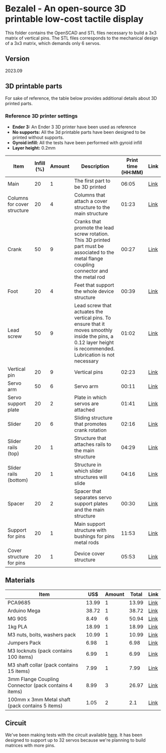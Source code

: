 # Bezalel - An open-source 3D printable low-cost tactile display

This folder contains the OpenSCAD and STL files necessary to build a 3x3 matrix of vertical pins.
The STL files corresponds to the mechanical design of a 3x3 matrix, which demands only 6 servos.

## Version
2023.09

## 3D printable parts
For sake of reference, the table below provides additional details about 3D printed parts.

### Reference 3D printer settings
- **Ender 3:** An Ender 3 3D printer have been used as reference
- **No supports:** All the 3d printable parts have been designed to be printed without supports.
- **Gyroid infill:** All the tests have been performed with gyroid infill
- **Layer height:** 0.2mm

| Item  | Infill (%) | Amount | Description | Print time (HH:MM) | Link |
| --- | --- | --- | --- | --- | --- |
| Main | 20  | 1 | The first part to be 3D printed | 06:05 | [Link](parts/3dprint/main.stl) |
| Columns for cover structure | 20  | 4 | Columns that attach a cover structure to the main structure | 01:23 | [Link](parts/3dprint/column.stl) |
| Crank | 50  | 9 | Cranks that promote the lead screw rotation. This 3D printed part must be associated to the metal flange coupling connector and the metal rod | 00:27 | [Link](parts/3dprint/crank.stl) |
| Foot | 20  | 4 | Feet that support the whole device structure | 00:39 | [Link](parts/3dprint/foot.stl) |
| Lead screw | 50  | 9 | Lead screw that actuates the vertical pins. To ensure that it moves smoothly inside the pins, a 0.12 layer height is recommended. Lubrication is not necessary | 01:02 | [Link](parts/3dprint/lead-screw.stl) |
| Vertical pin | 20  | 9 | Vertical pins | 02:23 | [Link](parts/3dprint/pin.stl) |
| Servo arm | 50  | 6 | Servo arm | 00:11 | [Link](parts/3dprint/servo-arm.stl) |
| Servo support plate | 20  | 2 | Plate in which servos are attached | 01:41 | [Link](parts/3dprint/servo-support.stl) |
| Slider | 20  | 6 | Sliding structure that promotes crank rotation | 02:16 | [Link](parts/3dprint/slider.stl) |
| Slider rails (top) | 20  | 1 | Structure that attaches rails to the main structure | 04:29 | [Link](parts/3dprint/slider-rails-top.stl) |
| Slider rails (bottom) | 20  | 1 | Structure in which slider structures will slide | 04:16 | [Link](parts/3dprint/slider-rails-bottom.stl) |
| Spacer | 20  | 2 | Spacer that separates servo support plates and the main structure | 00:30 | [Link](parts/3dprint/spacer.stl) |
| Support for pins | 20  | 1 | Main support structure with bushings for pins metal rods | 11:53 | [Link](parts/3dprint/support-for-pins.stl) |
| Cover structure for pins | 20  | 1 | Device cover structure | 05:53 | [Link](parts/3dprint/top-plate.stl) |

## Materials
| Item  | US$ | Amount | Total | Link |
| --- | --- | --- | --- | --- |
| PCA9685  | 13.99  | 1 | 13.99 | [Link](https://www.amazon.com/HiLetgo-PCA9685-Channel-12-Bit-Arduino/dp/B07BRS249H/ref=sr_1_1?crid=3NCI2V2WNV8UX&keywords=pca9685&qid=1687528366&sprefix=pca9685%2Caps%2C225&sr=8-1) |
| Arduino Mega  | 38.72  | 1 | 38.72 | [Link](https://store-usa.arduino.cc/collections/boards/products/arduino-mega-2560-rev3) |
| MG 90S  | 8.49  | 6 | 50.94 | [Link](https://www.amazon.com/Replace-Helicopter-Airplane-Controls-Vehicle/dp/B09KXM5L7Z/ref=sr_1_4?crid=3JCGJJ6OGAE61&keywords=mg90d&qid=1687527708&sprefix=mg90%2Caps%2C215&sr=8-4) |
| 1kg PLA  | 18.99  | 1 | 18.99 | [Link](https://www.amazon.com/Printer-Filament-SUNLU-Dimensional-Accuracy/dp/B07XG3RM58/ref=sr_1_1?crid=36WL13OOYLF9U&keywords=1kg+pla&qid=1687527450&sprefix=1kg+pl%2Caps%2C225&sr=8-1) |
| M3 nuts, bolts, washers pack | 10.99  | 1 | 10.99 | [Link](https://www.amazon.com/Assortment-Stainless-Washers-Assorted-Machine/dp/B0BC24J6SS/ref=sr_1_2?crid=2U4W3G2L96AIJ&keywords=m3+nuts+and+bolts&qid=1687527390&sprefix=m3+nuts+and+bolt%2Caps%2C211&sr=8-2) |
| Jumpers Pack | 6.98  | 1 | 6.98 | [Link](https://www.amazon.com/Elegoo-EL-CP-004-Multicolored-Breadboard-arduino/dp/B01EV70C78/ref=sr_1_1?crid=3KV2CCLQMP5ZZ&keywords=arduino+cables&qid=1687527906&sprefix=arduino+cabl%2Caps%2C219&sr=8-1) |
| M3 locknuts (pack contains 100 items) | 6.99  | 1 | 6.99 | [Link](https://www.amazon.com/100Pcs-Stainless-Self-Lock-Inserted-Clinching/dp/B075ZZW7VL/ref=sr_1_1?crid=134FDOY6J9LXK&keywords=m3+locknut&qid=1687528464&sprefix=m3+locknu%2Caps%2C223&sr=8-1) |
| M3 shaft collar (pack contains 15 items) | 7.99  | 1 | 7.99 | [Link](https://www.amazon.com/Hobbypark-Landing-Stopper-Airplane-Replacement/dp/B01EA912P8/ref=sr_1_4?crid=F3GVBCP8UDND&keywords=m3+shaft+collar&qid=1687529023&sprefix=m3+shaft+collar%2Caps%2C243&sr=8-4) |
| 3mm Flange Coupling Connector (pack contains 4 items) | 8.99  | 3 | 26.97 | [Link](https://www.amazon.com/Coupling-Connector-Coupler-Accessory-Fittings/dp/B083352VJH/ref=sr_1_3?crid=XSYHWYPV1CKU&keywords=3mm+flange+coupling&qid=1687529184&sprefix=3m+flange+coupling%2Caps%2C228&sr=8-3) |
| 100mm x 3mm Metal shaft (pack contains 5 items) | 1.05 | 2 | 2.1 | [Link](https://www.aliexpress.com/item/32967805012.html) |


## Circuit
We've been making tests with the circuit available [here](board.pdf).
It has been designed to support up to 32 servos because we're planning to build matrices with more pins.
